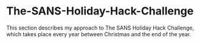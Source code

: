 # The-SANS-Holiday-Hack-Challenge

This section describes my approach to The SANS Holiday Hack Challenge, which takes place every year between Christmas and the end of the year.
